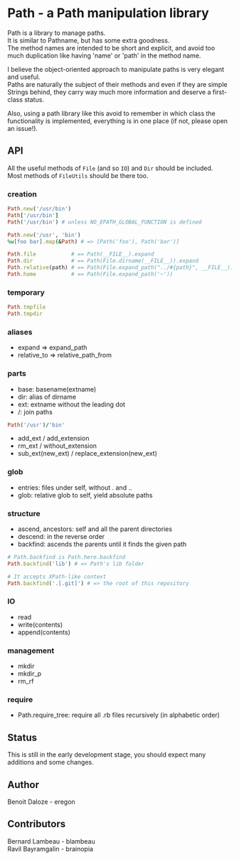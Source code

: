 # Path - a Path manipulation library

Path is a library to manage paths.  
It is similar to Pathname, but has some extra goodness.  
The method names are intended to be short and explicit, and avoid too much duplication like having 'name' or 'path' in the method name.

I believe the object-oriented approach to manipulate paths is very elegant and useful.  
Paths are naturally the subject of their methods and even if they are simple Strings behind, they carry way much more information and deserve a first-class status.

Also, using a path library like this avoid to remember in which class the functionality is implemented, everything is in one place (if not, please open an issue!).

## API

All the useful methods of `File` (and so `IO`) and `Dir` should be included.  
Most methods of `FileUtils` should be there too.

### creation

``` ruby
Path.new('/usr/bin')
Path['/usr/bin']
Path('/usr/bin') # unless NO_EPATH_GLOBAL_FUNCTION is defined

Path.new('/usr', 'bin')
%w[foo bar].map(&Path) # => [Path('foo'), Path('bar')]
```

``` ruby
Path.file           # == Path(__FILE__).expand
Path.dir            # == Path(File.dirname(__FILE__)).expand
Path.relative(path) # == Path(File.expand_path("../#{path}", __FILE__))
Path.home           # == Path(File.expand_path('~'))
```

### temporary

``` ruby
Path.tmpfile
Path.tmpdir
```

### aliases

* expand => expand\_path
* relative\_to => relative\_path\_from

### parts

* base: basename(extname)
* dir: alias of dirname
* ext: extname without the leading dot
* /: join paths

```ruby
Path('/usr')/'bin'
```

* add\_ext / add\_extension
* rm\_ext / without\_extension
* sub\_ext(new\_ext) / replace\_extension(new\_ext)

### glob

* entries: files under self, without . and ..
* glob: relative glob to self, yield absolute paths

### structure

* ascend, ancestors: self and all the parent directories
* descend: in the reverse order
* backfind: ascends the parents until it finds the given path

``` ruby
# Path.backfind is Path.here.backfind
Path.backfind('lib') # => Path's lib folder

# It accepts XPath-like context
Path.backfind('.[.git]') # => the root of this repository
```

### IO

* read
* write(contents)
* append(contents)

### management

* mkdir
* mkdir\_p
* rm\_rf

### require

* Path.require\_tree: require all .rb files recursively (in alphabetic order)

## Status

This is still in the early development stage, you should expect many additions and some changes.

## Author

Benoit Daloze - eregon

## Contributors

Bernard Lambeau - blambeau  
Ravil Bayramgalin - brainopia
